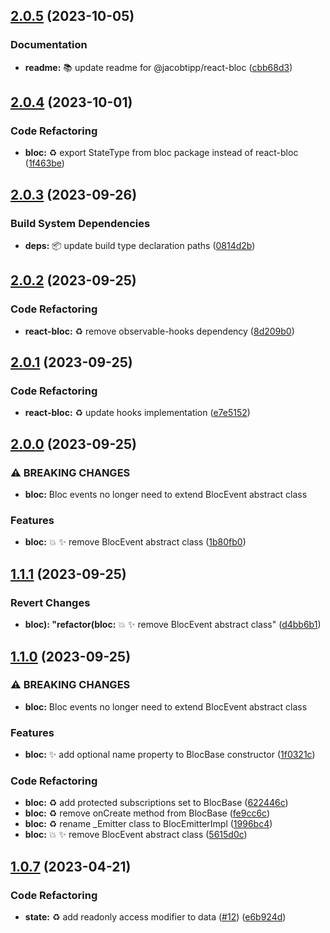 ## [2.0.5](https://github.com/jacobtipp/bloc-state/compare/react-bloc-v2.0.4...react-bloc-v2.0.5) (2023-10-05)


### Documentation

* **readme:** 📚️ update readme for @jacobtipp/react-bloc ([cbb68d3](https://github.com/jacobtipp/bloc-state/commit/cbb68d3ad9b4afa63da2ae0a2936843b177d327c))

## [2.0.4](https://github.com/jacobtipp/bloc-state/compare/react-bloc-v2.0.3...react-bloc-v2.0.4) (2023-10-01)


### Code Refactoring

* **bloc:** ♻️ export StateType from bloc package instead of react-bloc ([1f463be](https://github.com/jacobtipp/bloc-state/commit/1f463bed0335a0b5291484832ae9e5e59b9984e4))

## [2.0.3](https://github.com/jacobtipp/bloc-state/compare/react-bloc-v2.0.2...react-bloc-v2.0.3) (2023-09-26)


### Build System Dependencies

* **deps:** 📦️ update build type declaration paths ([0814d2b](https://github.com/jacobtipp/bloc-state/commit/0814d2b25b0614c3de1b86d14e4aaf7ffb03c0cf))

## [2.0.2](https://github.com/jacobtipp/bloc-state/compare/react-bloc-v2.0.1...react-bloc-v2.0.2) (2023-09-25)


### Code Refactoring

* **react-bloc:** ♻️ remove observable-hooks dependency ([8d209b0](https://github.com/jacobtipp/bloc-state/commit/8d209b0bbb7372179090aff3dee429f5500e8f88))

## [2.0.1](https://github.com/jacobtipp/bloc-state/compare/react-bloc-v2.0.0...react-bloc-v2.0.1) (2023-09-25)


### Code Refactoring

* **react-bloc:** ♻️ update hooks implementation ([e7e5152](https://github.com/jacobtipp/bloc-state/commit/e7e5152f9a1f4f01c9b5852d6819f13551991473))

## [2.0.0](https://github.com/jacobtipp/bloc-state/compare/react-bloc-v1.1.1...react-bloc-v2.0.0) (2023-09-25)


### ⚠ BREAKING CHANGES

* **bloc:** Bloc events no longer need to extend BlocEvent abstract class

### Features

* **bloc:** 💥 ✨ remove BlocEvent abstract class ([1b80fb0](https://github.com/jacobtipp/bloc-state/commit/1b80fb058b67c1c42bafb37e67db6da4cecfba27))

## [1.1.1](https://github.com/jacobtipp/bloc-state/compare/react-bloc-v1.1.0...react-bloc-v1.1.1) (2023-09-25)


### Revert Changes

* **bloc): "refactor(bloc:** 💥 ✨ remove BlocEvent abstract class" ([d4bb6b1](https://github.com/jacobtipp/bloc-state/commit/d4bb6b11b18ec03a221ec0af9f4c85d4de70343c))

## [1.1.0](https://github.com/jacobtipp/bloc-state/compare/react-bloc-v1.0.7...react-bloc-v1.1.0) (2023-09-25)


### ⚠ BREAKING CHANGES

* **bloc:** Bloc events no longer need to extend BlocEvent abstract class

### Features

* **bloc:** ✨ add optional name property to BlocBase constructor ([1f0321c](https://github.com/jacobtipp/bloc-state/commit/1f0321cc550706cb92e804b688d1661cbda1557c))


### Code Refactoring

* **bloc:** ♻️  add protected subscriptions set to BlocBase ([622446c](https://github.com/jacobtipp/bloc-state/commit/622446c0506d377b60166e80f6c1042e864f3aa3))
* **bloc:** ♻️  remove onCreate method from BlocBase ([fe9cc6c](https://github.com/jacobtipp/bloc-state/commit/fe9cc6cbe71971dfd4803dee4104aa18309698d8))
* **bloc:** ♻️ rename _Emitter class to BlocEmitterImpl ([1996bc4](https://github.com/jacobtipp/bloc-state/commit/1996bc4e34888193a550eb37b68460472553ec5b))
* **bloc:** 💥 ✨ remove BlocEvent abstract class ([5615d0c](https://github.com/jacobtipp/bloc-state/commit/5615d0c523d16ff449de7254245e5a012271b0ff))

## [1.0.7](https://github.com/jacobtipp/bloc-state/compare/react-bloc-v1.0.6...react-bloc-v1.0.7) (2023-04-21)


### Code Refactoring

* **state:** ♻️ add readonly access modifier to data ([#12](https://github.com/jacobtipp/bloc-state/issues/12)) ([e6b924d](https://github.com/jacobtipp/bloc-state/commit/e6b924dc4d8c9727c3faa613d77e753f3c678932))
